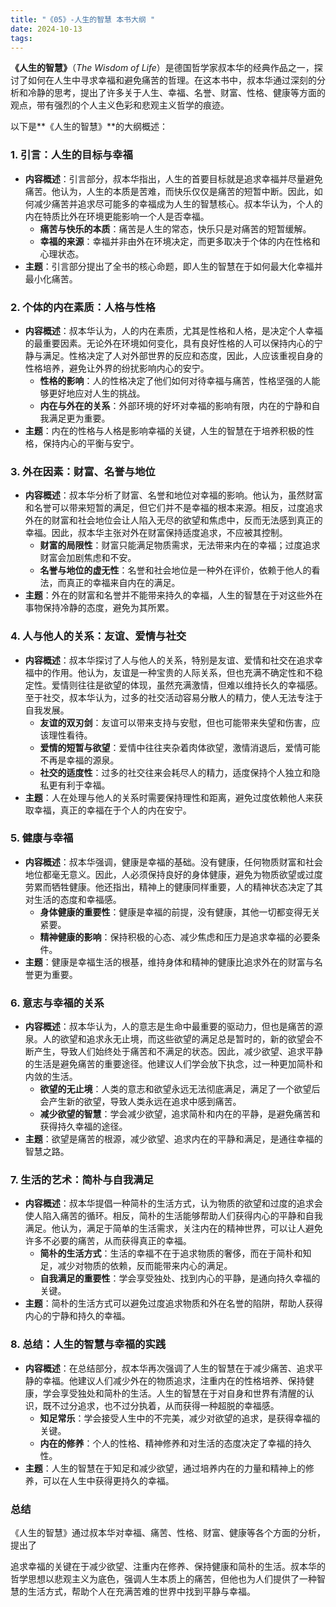 ```yaml
---
title: "《05》-人生的智慧 本书大纲 "
date: 2024-10-13
tags: 
---
```

**《人生的智慧》**（*The Wisdom of Life*）是德国哲学家叔本华的经典作品之一，探讨了如何在人生中寻求幸福和避免痛苦的哲理。在这本书中，叔本华通过深刻的分析和冷静的思考，提出了许多关于人生、幸福、名誉、财富、性格、健康等方面的观点，带有强烈的个人主义色彩和悲观主义哲学的痕迹。

以下是**《人生的智慧》**的大纲概述：

### 1. **引言：人生的目标与幸福**
- **内容概述**：引言部分，叔本华指出，人生的首要目标就是追求幸福并尽量避免痛苦。他认为，人生的本质是苦难，而快乐仅仅是痛苦的短暂中断。因此，如何减少痛苦并追求尽可能多的幸福成为人生的智慧核心。叔本华认为，个人的内在特质比外在环境更能影响一个人是否幸福。
  - **痛苦与快乐的本质**：痛苦是人生的常态，快乐只是对痛苦的短暂缓解。
  - **幸福的来源**：幸福并非由外在环境决定，而更多取决于个体的内在性格和心理状态。
- **主题**：引言部分提出了全书的核心命题，即人生的智慧在于如何最大化幸福并最小化痛苦。

### 2. **个体的内在素质：人格与性格**
- **内容概述**：叔本华认为，人的内在素质，尤其是性格和人格，是决定个人幸福的最重要因素。无论外在环境如何变化，具有良好性格的人可以保持内心的宁静与满足。性格决定了人对外部世界的反应和态度，因此，人应该重视自身的性格培养，避免让外界的纷扰影响内心的安宁。
  - **性格的影响**：人的性格决定了他们如何对待幸福与痛苦，性格坚强的人能够更好地应对人生的挑战。
  - **内在与外在的关系**：外部环境的好坏对幸福的影响有限，内在的宁静和自我满足更为重要。
- **主题**：内在的性格与人格是影响幸福的关键，人生的智慧在于培养积极的性格，保持内心的平衡与安宁。

### 3. **外在因素：财富、名誉与地位**
- **内容概述**：叔本华分析了财富、名誉和地位对幸福的影响。他认为，虽然财富和名誉可以带来短暂的满足，但它们并不是幸福的根本来源。相反，过度追求外在的财富和社会地位会让人陷入无尽的欲望和焦虑中，反而无法感到真正的幸福。因此，叔本华主张对外在财富保持适度追求，不应被其控制。
  - **财富的局限性**：财富只能满足物质需求，无法带来内在的幸福；过度追求财富会加剧焦虑和不安。
  - **名誉与地位的虚无性**：名誉和社会地位是一种外在评价，依赖于他人的看法，而真正的幸福来自内在的满足。
- **主题**：外在的财富和名誉并不能带来持久的幸福，人生的智慧在于对这些外在事物保持冷静的态度，避免为其所累。

### 4. **人与他人的关系：友谊、爱情与社交**
- **内容概述**：叔本华探讨了人与他人的关系，特别是友谊、爱情和社交在追求幸福中的作用。他认为，友谊是一种宝贵的人际关系，但也充满不确定性和不稳定性。爱情则往往是欲望的体现，虽然充满激情，但难以维持长久的幸福感。至于社交，叔本华认为，过多的社交活动容易分散人的精力，使人无法专注于自我发展。
  - **友谊的双刃剑**：友谊可以带来支持与安慰，但也可能带来失望和伤害，应该理性看待。
  - **爱情的短暂与欲望**：爱情中往往夹杂着肉体欲望，激情消退后，爱情可能不再是幸福的源泉。
  - **社交的适度性**：过多的社交往来会耗尽人的精力，适度保持个人独立和隐私更有利于幸福。
- **主题**：人在处理与他人的关系时需要保持理性和距离，避免过度依赖他人来获取幸福，真正的幸福在于个人的内在安宁。

### 5. **健康与幸福**
- **内容概述**：叔本华强调，健康是幸福的基础。没有健康，任何物质财富和社会地位都毫无意义。因此，人必须保持良好的身体健康，避免为物质欲望或过度劳累而牺牲健康。他还指出，精神上的健康同样重要，人的精神状态决定了其对生活的态度和幸福感。
  - **身体健康的重要性**：健康是幸福的前提，没有健康，其他一切都变得无关紧要。
  - **精神健康的影响**：保持积极的心态、减少焦虑和压力是追求幸福的必要条件。
- **主题**：健康是幸福生活的根基，维持身体和精神的健康比追求外在的财富与名誉更为重要。

### 6. **意志与幸福的关系**
- **内容概述**：叔本华认为，人的意志是生命中最重要的驱动力，但也是痛苦的源泉。人的欲望和追求永无止境，而这些欲望的满足总是暂时的，新的欲望会不断产生，导致人们始终处于痛苦和不满足的状态。因此，减少欲望、追求平静的生活是避免痛苦的重要途径。他建议人们学会放下执念，过一种更加简朴和内敛的生活。
  - **欲望的无止境**：人类的意志和欲望永远无法彻底满足，满足了一个欲望后会产生新的欲望，导致人类永远在追求中感到痛苦。
  - **减少欲望的智慧**：学会减少欲望，追求简朴和内在的平静，是避免痛苦和获得持久幸福的途径。
- **主题**：欲望是痛苦的根源，减少欲望、追求内在的平静和满足，是通往幸福的智慧之路。

### 7. **生活的艺术：简朴与自我满足**
- **内容概述**：叔本华提倡一种简朴的生活方式，认为物质的欲望和过度的追求会使人陷入痛苦的循环。相反，简朴的生活能够帮助人们获得内心的平静和自我满足。他认为，满足于简单的生活需求，关注内在的精神世界，可以让人避免许多不必要的痛苦，从而获得真正的幸福。
  - **简朴的生活方式**：生活的幸福不在于追求物质的奢侈，而在于简朴和知足，减少对物质的依赖，反而能带来内心的满足。
  - **自我满足的重要性**：学会享受独处、找到内心的平静，是通向持久幸福的关键。
- **主题**：简朴的生活方式可以避免过度追求物质和外在名誉的陷阱，帮助人获得内心的宁静和持久的幸福。

### 8. **总结：人生的智慧与幸福的实践**
- **内容概述**：在总结部分，叔本华再次强调了人生的智慧在于减少痛苦、追求平静的幸福。他建议人们减少外在的物质追求，注重内在的性格培养、保持健康，学会享受独处和简朴的生活。人生的智慧在于对自身和世界有清醒的认识，既不过分追求，也不过分执着，从而获得一种超脱的幸福感。
  - **知足常乐**：学会接受人生中的不完美，减少对欲望的追求，是获得幸福的关键。
  - **内在的修养**：个人的性格、精神修养和对生活的态度决定了幸福的持久性。
- **主题**：人生的智慧在于知足和减少欲望，通过培养内在的力量和精神上的修养，可以在人生中获得更持久的幸福。

### **总结**
《人生的智慧》通过叔本华对幸福、痛苦、性格、财富、健康等各个方面的分析，提出了

追求幸福的关键在于减少欲望、注重内在修养、保持健康和简朴的生活。叔本华的哲学思想以悲观主义为底色，强调人生本质上的痛苦，但他也为人们提供了一种智慧的生活方式，帮助个人在充满苦难的世界中找到平静与幸福。
